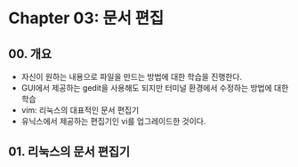 # Chapter 03: 문서 편집
## 00. 개요
- 자신이 원하는 내용으로 파일을 만드는 방법에 대한 학습을 진행한다.
- GUI에서 제공하는 gedit을 사용해도 되지만 터미널 환경에서 수정하는 방법에 대한 학습
- vim: 리눅스의 대표적인 문서 편집기
- 유닉스에서 제공하는 편집기인 vi를 업그레이드한 것이다.

## 01. 리눅스의 문서 편집기